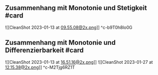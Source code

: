## Zusammenhang mit Monotonie und Stetigkeit #card 
![[CleanShot 2023-01-13 at 09.55.08@2x.png]]
^c-b9T0h8lo0G

## Zusammenhang mit Monotonie und Differenzierbarkeit #card 
![[CleanShot 2023-01-13 at 16.51.16@2x.png]]
![[CleanShot 2023-01-27 at 12.15.38@2x.png]]
^c-M2Tjg6RZ1T